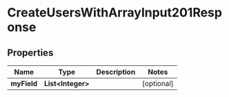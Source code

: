 

# CreateUsersWithArrayInput201Response


## Properties

| Name | Type | Description | Notes |
|------------ | ------------- | ------------- | -------------|
|**myField** | **List&lt;Integer&gt;** |  |  [optional] |



